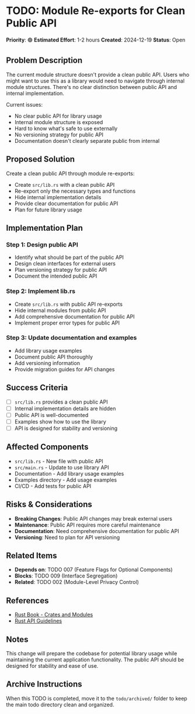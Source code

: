 # TODO: Module Re-exports for Clean Public API

**Priority**: 🟢
**Estimated Effort**: 1-2 hours
**Created**: 2024-12-19
**Status**: Open

## Problem Description

The current module structure doesn't provide a clean public API. Users who might want to use this as a library would need to navigate through internal module structures. There's no clear distinction between public API and internal implementation.

Current issues:
- No clear public API for library usage
- Internal module structure is exposed
- Hard to know what's safe to use externally
- No versioning strategy for public API
- Documentation doesn't clearly separate public from internal

## Proposed Solution

Create a clean public API through module re-exports:

- Create `src/lib.rs` with a clean public API
- Re-export only the necessary types and functions
- Hide internal implementation details
- Provide clear documentation for public API
- Plan for future library usage

## Implementation Plan

### Step 1: Design public API
- Identify what should be part of the public API
- Design clean interfaces for external users
- Plan versioning strategy for public API
- Document the intended public API

### Step 2: Implement lib.rs
- Create `src/lib.rs` with public API re-exports
- Hide internal modules from public API
- Add comprehensive documentation for public API
- Implement proper error types for public API

### Step 3: Update documentation and examples
- Add library usage examples
- Document public API thoroughly
- Add versioning information
- Provide migration guides for API changes

## Success Criteria

- [ ] `src/lib.rs` provides a clean public API
- [ ] Internal implementation details are hidden
- [ ] Public API is well-documented
- [ ] Examples show how to use the library
- [ ] API is designed for stability and versioning

## Affected Components

- `src/lib.rs` - New file with public API
- `src/main.rs` - Update to use library API
- Documentation - Add library usage examples
- Examples directory - Add usage examples
- CI/CD - Add tests for public API

## Risks & Considerations

- **Breaking Changes**: Public API changes may break external users
- **Maintenance**: Public API requires more careful maintenance
- **Documentation**: Need comprehensive documentation for public API
- **Versioning**: Need to plan for API versioning

## Related Items

- **Depends on**: TODO 007 (Feature Flags for Optional Components)
- **Blocks**: TODO 009 (Interface Segregation)
- **Related**: TODO 002 (Module-Level Privacy Control)

## References

- [Rust Book - Crates and Modules](https://doc.rust-lang.org/book/ch07-00-managing-growing-projects-with-packages-crates-and-modules.html)
- [Rust API Guidelines](https://rust-lang.github.io/api-guidelines/)

## Notes

This change will prepare the codebase for potential library usage while maintaining the current application functionality. The public API should be designed for stability and ease of use.

## Archive Instructions

When this TODO is completed, move it to the `todo/archived/` folder to keep the main todo directory clean and organized.
